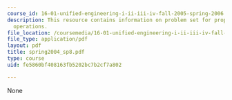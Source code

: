 ```yaml
---
course_id: 16-01-unified-engineering-i-ii-iii-iv-fall-2005-spring-2006
description: This resource contains information on problem set for propulsion, payload,
  operations.
file_location: /coursemedia/16-01-unified-engineering-i-ii-iii-iv-fall-2005-spring-2006/fe5860bf408163fb5202bc7b2cf7a802_spring2004_sp8.pdf
file_type: application/pdf
layout: pdf
title: spring2004_sp8.pdf
type: course
uid: fe5860bf408163fb5202bc7b2cf7a802

---
```

None